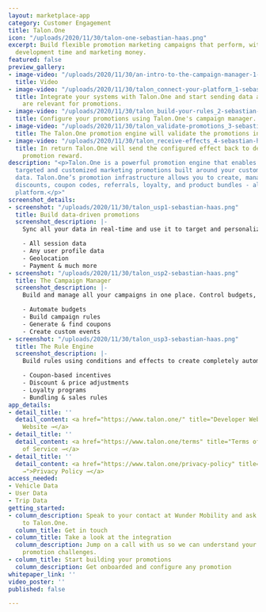 ```yaml
---
layout: marketplace-app
category: Customer Engagement
title: Talon.One
icon: "/uploads/2020/11/30/talon-one-sebastian-haas.png"
excerpt: Build flexible promotion marketing campaigns that perform, without wasting
  development time and marketing money.
featured: false
preview_gallery:
- image-video: "/uploads/2020/11/30/an-intro-to-the-campaign-manager-1-sebastian-haas.mp4"
  title: Video
- image-video: "/uploads/2020/11/30/talon_connect-your-platform_1-sebastian-haas.png"
  title: Integrate your systems with Talon.One and start sending data attributes that
    are relevant for promotions.
- image-video: "/uploads/2020/11/30/talon_build-your-rules_2-sebastian-haas.png"
  title: Configure your promotions using Talon.One's campaign manager.
- image-video: "/uploads/2020/11/30/talon_validate-promotions_3-sebastian-haas.png"
  title: The Talon.One promotion engine will validate the promotions in real-time.
- image-video: "/uploads/2020/11/30/talon_receive-effects_4-sebastian-haas.png"
  title: In return Talon.One will send the configured effect back to deliver the expected
    promotion reward.
description: "<p>Talon.One is a powerful promotion engine that enables you to create
  targeted and customized marketing promotions built around your customer and session
  data. Talon.One’s promotion infrastructure allows you to create, manage, and track
  discounts, coupon codes, referrals, loyalty, and product bundles - all in one holistic
  platform.</p>"
screenshot_details:
- screenshot: "/uploads/2020/11/30/talon_usp1-sebastian-haas.png"
  title: Build data-driven promotions
  screenshot_description: |-
    Sync all your data in real-time and use it to target and personalize your promotions more effectively than ever before. Anything is possible.

    - All session data
    - Any user profile data
    - Geolocation
    - Payment & much more
- screenshot: "/uploads/2020/11/30/talon_usp2-sebastian-haas.png"
  title: The Campaign Manager
  screenshot_description: |-
    Build and manage all your campaigns in one place. Control budgets, rewards, priorities, redemptions and so much more.

    - Automate budgets
    - Build campaign rules
    - Generate & find coupons
    - Create custom events
- screenshot: "/uploads/2020/11/30/talon_usp3-sebastian-haas.png"
  title: The Rule Engine
  screenshot_description: |-
    Build rules using conditions and effects to create completely automated workflows for all of your campaigns.

    - Coupon-based incentives
    - Discount & price adjustments
    - Loyalty programs
    - Bundling & sales rules
app_details:
- detail_title: ''
  detail_content: <a href="https://www.talon.one/" title="Developer Website →">Developer
    Website →</a>
- detail_title: ''
  detail_content: <a href="https://www.talon.one/terms" title="Terms of Service →">Terms
    of Service →</a>
- detail_title: ''
  detail_content: <a href="https://www.talon.one/privacy-policy" title="Privacy Policy
    →">Privacy Policy →</a>
access_needed:
- Vehicle Data
- User Data
- Trip Data
getting_started:
- column_description: Speak to your contact at Wunder Mobility and ask for an introduction
    to Talon.One.
  column_title: Get in touch
- column_title: Take a look at the integration
  column_description: Jump on a call with us so we can understand your business and
    promotion challenges.
- column_title: Start building your promotions
  column_description: Get onboarded and configure any promotion
whitepaper_link: ''
video_poster: ''
published: false

---
```

